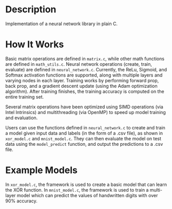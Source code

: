 # Description
Implementation of a neural network library in plain C. 
# How It Works
Basic matrix operations are defined in `matrix.c`, while other math functions are defined in `math_utils.c`. Neural network operations (create, train, evaluate) are defined in `neural_network.c`. Currently, the ReLu, Sigmoid, and Softmax activation functions are supported, along with multiple layers and varying nodes in each layer. Training works by performing forward prop, back prop, and a gradient descent update (using the Adam optimization algorithm). After training finishes, the training accuracy is computed on the entire training set. 

Several matrix operations have been optimized using SIMD operations (via Intel Intrinsics) and multithreading (via OpenMP) to speed up model training and evaluation. 

Users can use the functions defined in `neural_network.c` to create and train a model given input data and labels (in the form of a .csv file), as shown in `xor_model.c` and `mnist_model.c`. They can then evaluate the model on test data using the `model_predict` function, and output the predictions to a .csv file. 

# Example Models
In `xor_model.c`, the framework is used to create a basic model that can learn the XOR function. In `mnist_model.c`, the framework is used to train a multi-layer model which can predict the values of handwritten digits with over 90% accuracy. 
